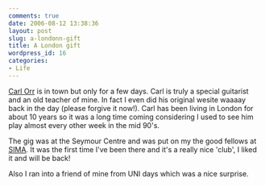 ```yaml
---
comments: true
date: 2006-08-12 13:38:36
layout: post
slug: a-londonn-gift
title: A London gift
wordpress_id: 16
categories:
- Life
---
```


[Carl Orr](http://www.carlorr.com) is in town but only for a few days. Carl is truly a special guitarist and an old teacher of mine. In fact I even did his original wesite waaaay back in the day (please forgive it now!). Carl has been living in London for about 10 years so it was a long time coming considering I used to see him play almost every other week in the mid 90's.




The gig was at the Seymour Centre and was put on my the good fellows at [SIMA](http://www.sima.org). It was the first time I've been there and it's a really nice 'club', I liked it and will be back!




Also I ran into a friend of mine from UNI days which was a nice surprise.




